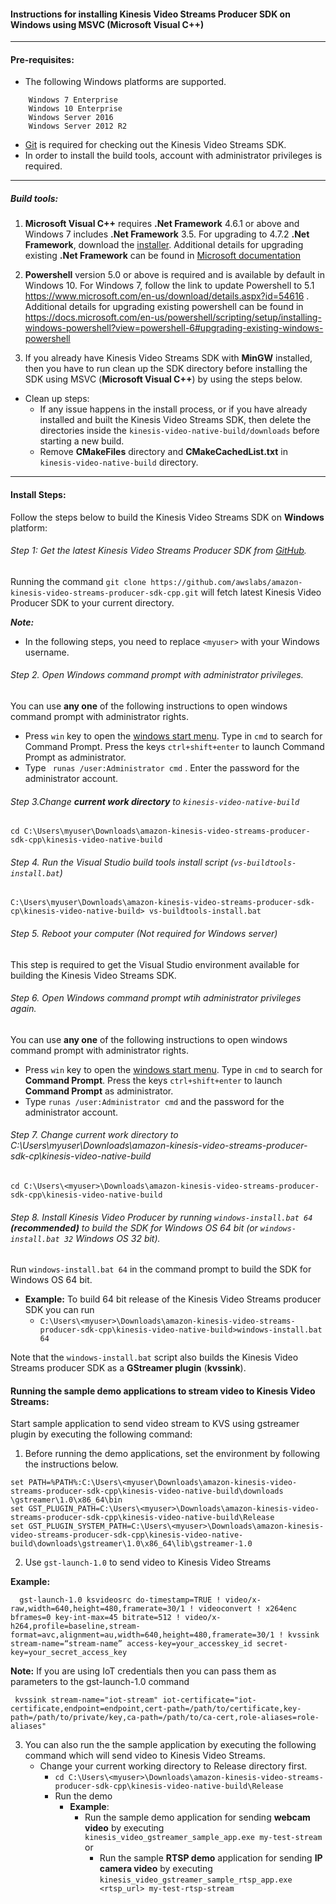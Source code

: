 #### Instructions for installing Kinesis Video Streams Producer SDK on Windows using MSVC (Microsoft Visual C++)

----
#### Pre-requisites:
* The following Windows platforms are supported.
```
    Windows 7 Enterprise
    Windows 10 Enterprise
    Windows Server 2016
    Windows Server 2012 R2
```
* [Git](https://git-scm.com/downloads) is required for checking out the Kinesis Video Streams SDK.
* In order to install the build tools, account with administrator privileges is required.

----
##### Build tools:
1.  **Microsoft Visual C++** requires **.Net Framework** 4.6.1 or above and  Windows 7 includes **.Net Framework** 3.5.
For upgrading to 4.7.2 **.Net Framework**, download the [installer](https://www.microsoft.com/net/download/thank-you/net472?utm_source=ms-docs&utm_medium=referral).
Additional details for upgrading existing **.Net Framework** can be found in [Microsoft documentation](https://docs.microsoft.com/en-us/dotnet/framework/install/on-windows-7)

2. **Powershell** version 5.0 or above is required and is available by default in Windows 10. For Windows 7, follow the link to update Powershell to 5.1
 https://www.microsoft.com/en-us/download/details.aspx?id=54616 .
 Additional details for upgrading existing powershell can be found in
 https://docs.microsoft.com/en-us/powershell/scripting/setup/installing-windows-powershell?view=powershell-6#upgrading-existing-windows-powershell

3. If you already have Kinesis Video Streams SDK with **MinGW** installed, then you have to run clean up the SDK directory before installing the SDK using MSVC (**Microsoft Visual C++**) by using the steps below.
  * Clean up steps:
    *  If any issue happens in the install process, or if you have already installed and built the Kinesis Video Streams SDK, then delete the directories inside the ` kinesis-video-native-build/downloads ` before starting a new build.
      *  Remove **CMakeFiles** directory and **CMakeCachedList.txt** in `kinesis-video-native-build` directory.

----
#### Install Steps:
Follow the steps below to build the Kinesis Video Streams SDK on **Windows** platform:

###### Step 1: Get the latest Kinesis Video Streams Producer SDK from [GitHub](https://github.com/awslabs/amazon-kinesis-video-streams-producer-sdk-cpp/).
Running the command ` git clone https://github.com/awslabs/amazon-kinesis-video-streams-producer-sdk-cpp.git ` will fetch latest Kinesis Video Producer SDK to your current directory.

_**Note:**_
* In the following steps, you need to replace `<myuser>` with your Windows username.

###### Step 2. Open Windows command prompt with administrator privileges.
You can use **any one** of the following instructions to open windows command prompt with administrator rights.
* Press `win` key to open the [windows start menu](https://support.microsoft.com/en-us/help/4028294/windows-open-the-start-menu). Type in `cmd` to search for Command Prompt. Press the keys `ctrl+shift+enter` to launch Command Prompt as administrator.
* Type ` runas /user:Administrator cmd` . Enter the password for the administrator account.

###### Step 3.Change **current work directory** to `kinesis-video-native-build`
  `cd C:\Users\myuser\Downloads\amazon-kinesis-video-streams-producer-sdk-cpp\kinesis-video-native-build`

###### Step 4. Run the Visual Studio build tools install script (`vs-buildtools-install.bat`)
`C:\Users\myuser\Downloads\amazon-kinesis-video-streams-producer-sdk-cp\kinesis-video-native-build> vs-buildtools-install.bat`

###### Step 5. Reboot your computer (Not required for Windows server)
This step is required to get the Visual Studio environment available for building the Kinesis Video Streams SDK.

###### Step 6. Open Windows command prompt wtih administrator privileges again.
You can use **any one** of the following instructions to open windows command prompt with administrator rights.
* Press `win` key to open the [windows start menu](https://support.microsoft.com/en-us/help/4028294/windows-open-the-start-menu). Type in `cmd` to search for **Command Prompt**. Press the keys `ctrl+shift+enter` to launch **Command Prompt** as administrator.
* Type ` runas /user:Administrator cmd `  and the password for the administrator account.

###### Step 7. Change current work directory to C:\Users\myuser\Downloads\amazon-kinesis-video-streams-producer-sdk-cp\kinesis-video-native-build
  `cd C:\Users\<myuser>\Downloads\amazon-kinesis-video-streams-producer-sdk-cpp\kinesis-video-native-build`

###### Step 8. Install Kinesis Video Producer by running `windows-install.bat 64` **(recommended)** to build the SDK for Windows OS 64 bit (or `windows-install.bat 32` Windows OS 32 bit).
   Run `windows-install.bat 64` in the command prompt to build the SDK for Windows OS 64 bit.
   *  **Example:** To build 64 bit release of the Kinesis Video Streams producer SDK you can run
      *  `C:\Users\<myuser>\Downloads\amazon-kinesis-video-streams-producer-sdk-cpp\kinesis-video-native-build>windows-install.bat 64`

Note that the `windows-install.bat` script also builds the Kinesis Video Streams producer SDK as a **GStreamer plugin** (**kvssink**).

#### Running the sample demo applications to stream video to Kinesis Video Streams:
Start sample application to send video stream to KVS using gstreamer plugin by executing the following command:
1.  Before running the demo applications, set the environment by following the instructions below.
```
set PATH=%PATH%:C:\Users\<myuser\Downloads\amazon-kinesis-video-streams-producer-sdk-cpp\kinesis-video-native-build\downloads \gstreamer\1.0\x86_64\bin
set GST_PLUGIN_PATH=C:\Users\<myuser>\Downloads\amazon-kinesis-video-streams-producer-sdk-cpp\kinesis-video-native-build\Release
set GST_PLUGIN_SYSTEM_PATH=C:\Users\<myuser>\Downloads\amazon-kinesis-video-streams-producer-sdk-cpp\kinesis-video-native-build\downloads\gstreamer\1.0\x86_64\lib\gstreamer-1.0
```
2.  Use `gst-launch-1.0` to send video to Kinesis Video Streams

  **Example:**
```
  gst-launch-1.0 ksvideosrc do-timestamp=TRUE ! video/x-raw,width=640,height=480,framerate=30/1 ! videoconvert ! x264enc bframes=0 key-int-max=45 bitrate=512 ! video/x-h264,profile=baseline,stream-format=avc,alignment=au,width=640,height=480,framerate=30/1 ! kvssink stream-name=“stream-name” access-key=your_accesskey_id secret-key=your_secret_access_key
```

**Note:** If you are using IoT credentials then you can pass them as parameters to the gst-launch-1.0 command
``` gst-launch-1.0 rtspsrc location=rtsp://YourCameraRtspUrl short-header=TRUE ! rtph264depay ! video/x-h264, format=avc,alignment=au !
 kvssink stream-name="iot-stream" iot-certificate="iot-certificate,endpoint=endpoint,cert-path=/path/to/certificate,key-path=/path/to/private/key,ca-path=/path/to/ca-cert,role-aliases=role-aliases"
```

3. You can also run the the sample application by executing the following command which will send video to Kinesis Video Streams.
    * Change your current working directory to Release directory first.
      * ` cd C:\Users\<myuser>\Downloads\amazon-kinesis-video-streams-producer-sdk-cpp\kinesis-video-native-build\Release `
      * Run the demo
          * **Example**:
            * Run the sample demo application for sending **webcam video** by executing ` kinesis_video_gstreamer_sample_app.exe my-test-stream `  or
              * Run the sample **RTSP demo** application for sending **IP camera video** by executing  `kinesis_video_gstreamer_sample_rtsp_app.exe <rtsp_url> my-test-rtsp-stream`
